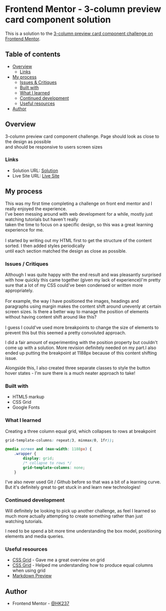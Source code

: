 # Frontend Mentor - 3-column preview card component solution

This is a solution to the [3-column preview card component challenge on Frontend Mentor](https://www.frontendmentor.io/challenges/3column-preview-card-component-pH92eAR2-). 

## Table of contents

- [Overview](#overview)
  - [Links](#links)
- [My process](#my-process)
  - [Issues & Critiques](#Issues-&-Critiques)
  - [Built with](#built-with)
  - [What I learned](#what-i-learned)
  - [Continued development](#continued-development)
  - [Useful resources](#useful-resources)
- [Author](#author)

## Overview
3-column preview card component challenge. Page should look as close to the design as possible\
and should be responsive to users screen sizes


### Links

- Solution URL: [Solution](https://www.frontendmentor.io/solutions/three-column-preview-card-css-grid-yXF6KqigS)
- Live Site URL: [Live Site](https://hk273.github.io/3-column-preview-card/)

## My process

This was my first time completing a challenge on front end mentor and I really enjoyed the experience. \
I've been messing around with web development for a while, mostly just watching tutorials but haven't really \
taken the time to focus on a specific design, so this was a great learning experience for me. \
\
I started by writing out my HTML first to get the structure of the content sorted. I then added styles periodically \
until each section matched the design as close as possible.

### Issues / Critiques

Although I was quite happy with the end result and was pleasantly surprised with how quickly this came together (given my lack of experience)I'm pretty sure that a lot of my CSS could've been condensed or written more appropriately.\
\
For example, the way I have positioned the images, headings and paragraphs using margin makes the content shift around unevenly at certain screen sizes. 
Is there a better way to manage the position of elements without having content shift around like this?\
\
I guess I could've used more breakpoints to change the size of elements to prevent this but this seemed a pretty convoluted approach.

I did a fair amount of experimenting with the position property but couldn't come up with a solution. More revision definitely needed on my part.I also ended up putting the breakpoint at 1188px because of this content shifting issue.

Alongside this, I also created three separate classes to style the button hover states - I'm sure there is a much neater approach to take!


### Built with

- HTML5 markup
- CSS Grid
- Google Fonts


### What I learned

Creating a three column equal grid, which collapses to rows at breakpoint

```css
grid-template-columns: repeat(3, minmax(0, 1fr));
```
```css
@media screen and (max-width: 1188px) {
    .wrapper {
        display: grid;
        /* collapse to rows */
        grid-template-columns: none;
    }
```

I've also never used Git / Github before so that was a bit of a learning curve. But it's definitely great
to get stuck in and learn new technologies! 

### Continued development

Will definitely be looking to pick up another challenge, as feel I learned so much more actually attempting to create something
rather than just watching tutorials.

I need to be spend a bit more time understanding the box model, positioning elements and media queries.

### Useful resources

- [CSS Grid](https://yoksel.github.io/grid-cheatsheet/) - Gave me a great overview on grid
- [CSS Grid](https://css-tricks.com/equal-width-columns-in-css-grid-are-kinda-weird/) - Helped me understanding how to produce equal columns when using grid
- [Markdown Preview](https://markdownlivepreview.com)

## Author

- Frontend Mentor - [@HK237](https://www.frontendmentor.io/profile/HK-Data-Monkey)

